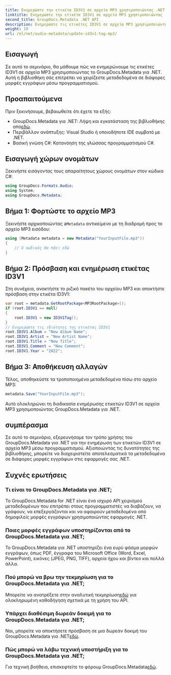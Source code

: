 ```yaml
---
title: Ενημερώστε την ετικέτα ID3V1 σε αρχεία MP3 χρησιμοποιώντας .NET
linktitle: Ενημερώστε την ετικέτα ID3V1 σε αρχεία MP3 χρησιμοποιώντας .NET
second_title: GroupDocs.Metadata .NET API
description: Ενημερώστε τις ετικέτες ID3V1 σε αρχεία MP3 χρησιμοποιώντας το GroupDocs.Metadata για .NET. Ακολουθήστε αυτό το σεμινάριο για εύκολο χειρισμό μεταδεδομένων στις εφαρμογές σας .NET.
weight: 19
url: /el/net/audio-metadata/update-id3v1-tag-mp3/
---
```

## Εισαγωγή
Σε αυτό το σεμινάριο, θα μάθουμε πώς να ενημερώνουμε τις ετικέτες ID3V1 σε αρχεία MP3 χρησιμοποιώντας το GroupDocs.Metadata για .NET. Αυτή η βιβλιοθήκη σάς επιτρέπει να χειρίζεστε μεταδεδομένα σε διάφορες μορφές εγγράφων μέσω προγραμματισμού.
## Προαπαιτούμενα
Πριν ξεκινήσουμε, βεβαιωθείτε ότι έχετε τα εξής:
- GroupDocs.Metadata για .NET: Λήψη και εγκατάσταση της βιβλιοθήκης από[εδώ](https://releases.groupdocs.com/metadata/net/).
- Περιβάλλον ανάπτυξης: Visual Studio ή οποιοδήποτε IDE συμβατό με .NET.
- Βασική γνώση C#: Κατανόηση της γλώσσας προγραμματισμού C#.

## Εισαγωγή χώρων ονομάτων
Ξεκινήστε εισάγοντας τους απαραίτητους χώρους ονομάτων στον κώδικα C#:
```csharp
using GroupDocs.Formats.Audio;
using System;
using GroupDocs.Metadata;
```
## Βήμα 1: Φορτώστε το αρχείο MP3
 Ξεκινήστε αρχικοποιώντας a`Metadata` αντικείμενο με τη διαδρομή προς το αρχείο MP3 εισόδου:
```csharp
using (Metadata metadata = new Metadata("YourInputFile.mp3"))
{
    // Ο κωδικός θα πάει εδώ
}
```
## Βήμα 2: Πρόσβαση και ενημέρωση ετικέτας ID3V1
Στη συνέχεια, ανακτήστε το ριζικό πακέτο του αρχείου MP3 και αποκτήστε πρόσβαση στην ετικέτα ID3V1:
```csharp
var root = metadata.GetRootPackage<MP3RootPackage>();
if (root.ID3V1 == null)
{
    root.ID3V1 = new ID3V1Tag();
}
// Ενημερώστε τις ιδιότητες της ετικέτας ID3V1
root.ID3V1.Album = "New Album Name";
root.ID3V1.Artist = "New Artist Name";
root.ID3V1.Title = "New Title";
root.ID3V1.Comment = "New Comment";
root.ID3V1.Year = "2022";
```
## Βήμα 3: Αποθήκευση αλλαγών
Τέλος, αποθηκεύστε τα τροποποιημένα μεταδεδομένα πίσω στο αρχείο MP3:
```csharp
metadata.Save("YourInputFile.mp3");
```
Αυτό ολοκληρώνει τη διαδικασία ενημέρωσης ετικετών ID3V1 σε αρχεία MP3 χρησιμοποιώντας GroupDocs.Metadata για .NET.

## συμπέρασμα
Σε αυτό το σεμινάριο, εξερευνήσαμε τον τρόπο χρήσης του GroupDocs.Metadata για .NET για την ενημέρωση των ετικετών ID3V1 σε αρχεία MP3 μέσω προγραμματισμού. Αξιοποιώντας τις δυνατότητες της βιβλιοθήκης, μπορείτε να διαχειριστείτε αποτελεσματικά τα μεταδεδομένα σε διάφορες μορφές εγγράφων στις εφαρμογές σας .NET.

## Συχνές ερωτήσεις
### Τι είναι το GroupDocs.Metadata για .NET;
Το GroupDocs.Metadata for .NET είναι ένα ισχυρό API χειρισμού μεταδεδομένων που επιτρέπει στους προγραμματιστές να διαβάζουν, να γράφουν, να επεξεργάζονται και να αφαιρούν μεταδεδομένα από δημοφιλείς μορφές εγγράφων χρησιμοποιώντας εφαρμογές .NET.
### Ποιες μορφές εγγράφων υποστηρίζονται από το GroupDocs.Metadata για .NET;
Το GroupDocs.Metadata για .NET υποστηρίζει ένα ευρύ φάσμα μορφών εγγράφων, όπως PDF, έγγραφα του Microsoft Office (Word, Excel, PowerPoint), εικόνες (JPEG, PNG, TIFF), αρχεία ήχου και βίντεο και πολλά άλλα.
### Πού μπορώ να βρω την τεκμηρίωση για το GroupDocs.Metadata για .NET;
 Μπορείτε να ανατρέξετε στην αναλυτική τεκμηρίωση[εδώ](https://tutorials.groupdocs.com/metadata/net/) για ολοκληρωμένη καθοδήγηση σχετικά με τη χρήση του API.
### Υπάρχει διαθέσιμη δωρεάν δοκιμή για το GroupDocs.Metadata για .NET;
 Ναι, μπορείτε να αποκτήσετε πρόσβαση σε μια δωρεάν δοκιμή του GroupDocs.Metadata για .NET[εδώ](https://releases.groupdocs.com/).
### Πώς μπορώ να λάβω τεχνική υποστήριξη για το GroupDocs.Metadata για .NET;
 Για τεχνική βοήθεια, επισκεφτείτε το φόρουμ GroupDocs.Metadata[εδώ](https://forum.groupdocs.com/c/metadata/14).